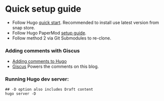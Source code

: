 # Quick setup guide
- Follow Hugo [quick start](https://gohugo.io/getting-started/quick-start/). Recommended to install use latest version from snap store.
- Follow Hugo PaperMod [setup guide](https://github.com/adityatelange/hugo-PaperMod/wiki/Installation).
- Follow method 2 via Git Submodules to re-clone.

### Adding comments with Giscus
- [Adding comments to Hugo](https://gohugo.io/content-management/comments/)
- [Giscus](https://giscus.app/) Powers the comments on this blog.


### Running Hugo dev server: 

```
## -D option also includes Draft content
hugo server -D
```